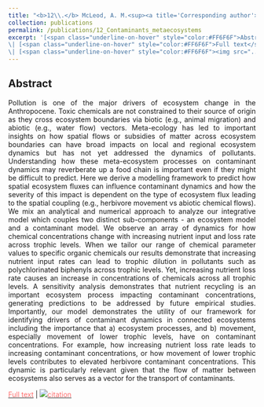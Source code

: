 ```yaml
---
title: "<b>12\\.</b> McLeod, A. M.<sup><a title='Corresponding author'>✉</a></sup>, Leroux, S. J., <u>Rizzuto, M.</u>, Leibold, M. A., Schiesari, L. [*accepted*] **Integrating ecosystem and contaminant models to predict the effects of ecosystem fluxes on contaminant dynamics.** Ecosphere, 2023. <img src='../images/preprint.png'><img src='../images/open_access.png'>"
collection: publications
permalink: /publications/12_Contaminants_metaecosystems
excerpt: '[<span class="underline-on-hover" style="color:#FF6F6F">Abstract</span>](../publications/12_Contaminants_metaecosystems)
\| [<span class="underline-on-hover" style="color:#FF6F6F">Full text</span>](https://doi.org/10.1101/2023.07.15.549171)
\| [<span class="underline-on-hover" style="color:#FF6F6F"><img src="../images/bibtex.svg">citation</span>](../bibtex/12_Contaminants_metaecosystems.bib)'
---
```


## Abstract

<p style='text-align: justify;'>
Pollution is one of the major drivers of ecosystem change in the Anthropocene. Toxic chemicals are not constrained to their source of origin as they cross ecosystem boundaries via biotic (e.g., animal migration) and abiotic (e.g., water flow) vectors. Meta-ecology has led to important insights on how spatial flows or subsidies of matter across ecosystem boundaries can have broad impacts on local and regional ecosystem dynamics but has not yet addressed the dynamics of pollutants. Understanding how these meta-ecosystem processes on contaminant dynamics may reverberate up a food chain is important even if they might be difficult to predict. Here we derive a modelling framework to predict how spatial ecosystem fluxes can influence contaminant dynamics and how the severity of this impact is dependent on the type of ecosystem flux leading to the spatial coupling (e.g., herbivore movement vs abiotic chemical flows). We mix an analytical and numerical approach to analyze our integrative model which couples two distinct sub-components - an ecosystem model and a contaminant model. We observe an array of dynamics for how chemical concentrations change with increasing nutrient input and loss rate across trophic levels. When we tailor our range of chemical parameter values to specific organic chemicals our results demonstrate that increasing nutrient input rates can lead to trophic dilution in pollutants such as polychlorinated biphenyls across trophic levels. Yet, increasing nutrient loss rate causes an increase in concentrations of chemicals across all trophic levels. A sensitivity analysis demonstrates that nutrient recycling is an important ecosystem process impacting contaminant concentrations, generating predictions to be addressed by future empirical studies. Importantly, our model demonstrates the utility of our framework for identifying drivers of contaminant dynamics in connected ecosystems including the importance that a) ecosystem processes, and b) movement, especially movement of lower trophic levels, have on contaminant concentrations. For example, how increasing nutrient loss rate leads to increasing contaminant concentrations, or how movement of lower trophic levels contributes to elevated herbivore contaminant concentrations. This dynamic is particularly relevant given that the flow of matter between ecosystems also serves as a vector for the transport of contaminants.
</p>

[<span class="underline-on-hover" style="color:#FF6F6F">Full text</span>](https://doi.org/10.1101/2023.07.15.549171)
\| [<span class="underline-on-hover" style="color:#FF6F6F"><img src="../images/bibtex.svg">citation</span>](../bibtex/12_Contaminants_metaecosystems.bib)